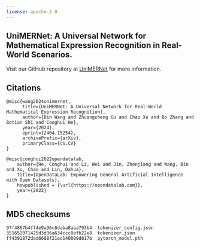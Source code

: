 ```yaml
---
license: apache-2.0
---
```

## UniMERNet: A Universal Network for Mathematical Expression Recognition in Real-World Scenarios. 

Visit our GitHub repository at [UniMERNet](https://github.com/opendatalab/unimernet) for more information. 

## Citations
```
@misc{wang2024unimernet,
      title={UniMERNet: A Universal Network for Real-World Mathematical Expression Recognition}, 
      author={Bin Wang and Zhuangcheng Gu and Chao Xu and Bo Zhang and Botian Shi and Conghui He},
      year={2024},
      eprint={2404.15254},
      archivePrefix={arXiv},
      primaryClass={cs.CV}
}

@misc{conghui2022opendatalab,
    author={He, Conghui and Li, Wei and Jin, Zhenjiang and Wang, Bin and Xu, Chao and Lin, Dahua},
    title={OpenDataLab: Empowering General Artificial Intelligence with Open Datasets},
    howpublished = {\url{https://opendatalab.com}},
    year={2022}
}
```

## MD5 checksums
```
97f4867b4ff4e9a96c8daba8aaa793b4  tokenizer_config.json  
351652071425d3d36a634ccc8efb22e8  tokenizer.json  
ff4391872dad6688f21ed140009d817b  pytorch_model.pth  
```
